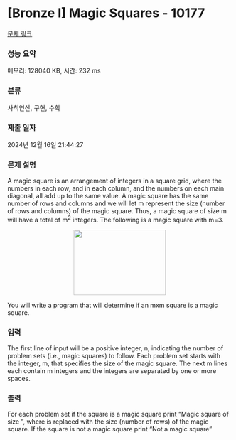 # [Bronze I] Magic Squares - 10177 

[문제 링크](https://www.acmicpc.net/problem/10177) 

### 성능 요약

메모리: 128040 KB, 시간: 232 ms

### 분류

사칙연산, 구현, 수학

### 제출 일자

2024년 12월 16일 21:44:27

### 문제 설명

<p>A magic square is an arrangement of integers in a square grid, where the numbers in each row, and in each column, and the numbers on each main diagonal, all add up to the same value. A magic square has the same number of rows and columns and we will let m represent the size (number of rows and columns) of the magic square. Thus, a magic square of size m will have a total of m<sup>2</sup> integers. The following is a magic square with m=3.</p>

<p style="text-align: center;"><img alt="" src="https://onlinejudgeimages.s3-ap-northeast-1.amazonaws.com/problem/10177/1.png" style="height:147px; width:207px"></p>

<p>You will write a program that will determine if an mxm square is a magic square.</p>

### 입력 

 <p>The first line of input will be a positive integer, n, indicating the number of problem sets (i.e., magic squares) to follow. Each problem set starts with the integer, m, that specifies the size of the magic square. The next m lines each contain m integers and the integers are separated by one or more spaces.</p>

### 출력 

 <p>For each problem set if the square is a magic square print “Magic square of size <m>”, where <m> is replaced with the size (number of rows) of the magic square. If the square is not a magic square print “Not a magic square”</p>

